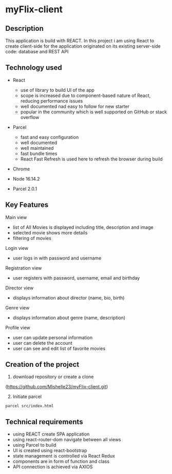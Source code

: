 # myFlix-client

## Description

This application is build with REACT. In this project i am using React to create client-side
for the application originated on its existing server-side code: database and REST API

## Technology used

- React
  - use of library to build UI of the app
  - scope is increased due to component-based nature of React, reducing performance issues
  - well documented nad easy to follow for new starter
  - popular in the community which is well supported on GitHub or stack overflow

- Parcel
  - fast and easy configuration
  - well documented
  - well maintained
  - fast bundle times
  - React Fast Refresh is used here to refresh the browser during build

- Chrome
- Node 16.14.2
- Parcel 2.0.1

## Key Features

Main view
- list of All Movies is displayed including title, description and image
- selected movie shows more details
- filtering of movies 

Login view
- user logs in with password and username

Registration view
- user registers with password, username, email and birthday

Director view
- displays information about director (name, bio, birth)

Genre view
- displays information about genre (name, description)

Profile view
- user can update personal information 
- user can delete the account
- user can see and edit list of favorite movies

## Creation of the project

1. download repository or create a clone

 (https://github.com/Mishelle23/myFlix-client.git)

2. Initiate parcel

`parcel src/index.html`

## Technical requirements

- using REACT create SPA application
- using react-router-dom navigate between all views
- using Parcel to build
- UI is created using react-bootstrap
- state management is controlled via React Redux
- components are in form of function and class
- API connection is achieved via AXIOS


